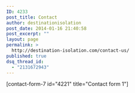 ```yaml
---
ID: 4233
post_title: Contact
author: destinationisolation
post_date: 2014-01-16 21:40:58
post_excerpt: ""
layout: page
permalink: >
  http://destination-isolation.com/contact-us/
published: true
dsq_thread_id:
  - "2131672943"
---
```

[contact-form-7 id="4221" title="Contact form 1"]